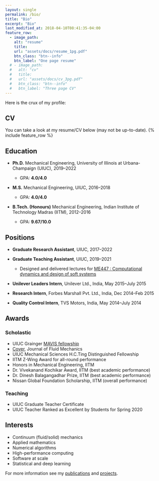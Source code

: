 ```yaml
---
layout: single
permalink: /bio/
title: "Bio"
excerpt: "Bio"
last_modified_at: 2018-04-10T08:41:35-04:00
feature_row:
  - image_path:
    alt: "resume"
    title:
    url: "assets/docs/resume_1pg.pdf"
    btn_class: "btn--info"
    btn_label: "One page resume"
  # - image_path:
  #   alt: "cv"
  #   title:
  #   url: "assets/docs/cv_3pg.pdf"
  #   btn_class: "btn--info"
  #   btn_label: "Three page CV"
---
```


Here is the crux of my profile:

## CV
You can take a look at my resume/CV below (may not be up-to-date).
{% include feature_row %}

## Education

- **Ph.D.** Mechanical Engineering,
University of Illinois at Urbana-Champaign (UIUC), 2019–2022
  - GPA: **4.0/4.0**

- **M.S.** Mechanical Engineering, UIUC, 2016–2018
  - GPA: **4.0/4.0**

- **B.Tech. (Honours)** Mechanical Engineering,
Indian Institute of Technology Madras (IITM), 2012–2016
  - GPA: **9.67/10.0**

## Positions

- **Graduate Research Assistant**, UIUC, 2017–2022

- **Graduate Teaching Assistant**, UIUC, 2019–2021
  - Designed and delivered lectures for [ME447 : Computational dynamics and design of soft systems](https://mechse.illinois.edu/graduate/graduate-course-offerings/ME447)

- **Unilever Leaders Intern**, Unilever Ltd., India, May 2015–July 2015

- **Research Intern**, Forbes Marshall Pvt. Ltd., India, Dec 2014–Feb 2015

- **Quality Control Intern**, TVS Motors, India, May 2014–July 2014

## Awards

### Scholastic
- UIUC Grainger [MAVIS fellowship](https://mechse.illinois.edu/news/39407)
- [Cover](http://mattia-lab.com/wp-content/uploads/2019/10/00221120_878.pdf), Journal of Fluid Mechanics
- UIUC Mechanical Sciences H.C.Ting Distinguished Fellowship
- IITM Z-Wing Award for all-round performance
- Honors in Mechanical Engineering, IITM
- Dr. Vivekanand Kochikar Award, IITM (best academic performance)
- Dr. Dinesh Balagangadhar Prize, IITM (best academic performance)
- Nissan Global Foundation Scholarship, IITM (overall performance)

### Teaching
- UIUC Graduate Teacher Certificate
- UIUC Teacher Ranked as Excellent by Students for Spring 2020

## Interests
- Continuum (fluid/solid) mechanics
- Applied mathematics
- Numerical algorithms
- High-performance computing
- Software at scale
- Statistical and deep learning

For more information see my [publications](/publications) and [projects](/research).
